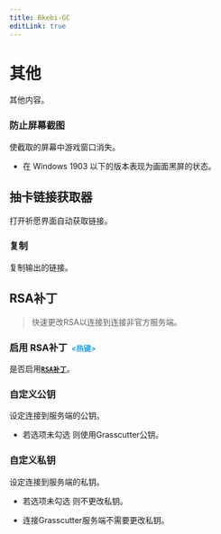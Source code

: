 ```yaml
---
title: Bkebi-GC
editLink: true
---
```


# 其他

其他内容。

### 防止屏幕截图

使截取的屏幕中游戏窗口消失。

- 在 Windows 1903 以下的版本表现为画面黑屏的状态。

## 抽卡链接获取器

打开祈愿界面自动获取链接。

### 复制

复制输出的链接。

## RSA补丁

> 快速更改RSA以连接到连接非官方服务端。

### 启用 RSA补丁 <font size="2" color="#1ea4ed">&nbsp;<热键>&nbsp;</font>

是否启用[<font>**`RSA补丁`**</font>](#rsa补丁)。

### 自定义公钥

设定连接到服务端的公钥。

- 若选项未勾选 则使用Grasscutter公钥。

### 自定义私钥

设定连接到服务端的私钥。

- 若选项未勾选 则不更改私钥。

- 连接Grasscutter服务端不需要更改私钥。